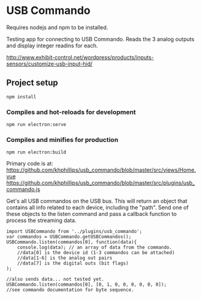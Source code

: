 # USB Commando
Requires nodejs and npm to be installed. 

Testing app for connecting to USB Commando. Reads the 3 analog outputs and display integer readins for each. 

http://www.exhibit-control.net/wordpress/products/inputs-sensors/customize-usb-input-hid/

## Project setup
```
npm install
```

### Compiles and hot-reloads for development
```
npm run electron:serve
```

### Compiles and minifies for production
```
npm run electron:build
```

Primary code is at:
https://github.com/khphillips/usb_commando/blob/master/src/views/Home.vue
https://github.com/khphillips/usb_commando/blob/master/src/plugins/usb_commando.js

Get's all USB commandos on the USB bus. This will return an object that contains all info related to each device, including the "path". Send one of these objects to the listen command and pass a callback function to process the streaming data. 
```
import USBCommando from '../plugins/usb_commando';
var commandos = USBCommando.getUSBCommandos();
USBCommando.listen(commandos[0], function(data){
    console.log(data); // an array of data from the commando. 
    //data[0] is the device id (1-3 commandos can be attached)
    //data[1-6] is the analog out pairs
    //data[7] is the digital outs (bit flags)
);

//also sends data... not tested yet. 
USBCommando.listen(commandos[0], [0, 1, 0, 0, 0, 0, 0, 0]);
//see commando documentation for byte sequence. 
```
